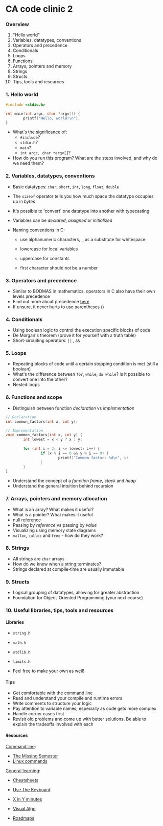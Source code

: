 # CA code clinic 2

### Overview

1. "Hello world"
2. Variables, datatypes, conventions
3. Operators and precedence
4. Conditionals
5. Loops
6. Functions
7. Arrays, pointers and memory
8. Strings
9. Structs
10. Tips, tools and resources

### 1. Hello world

```c
#include <stdio.h>

int main(int argc, char *argv[]) {
		printf("Hello, world!\n");
}
```

- What's the significance of:
  - `#include`?
  -  `stdio.h`?
  -  `main`?
  -  `int argc, char *argv[]`?
- How do you run this program? What are the steps involved, and why do we need them?

### 2. Variables, datatypes, conventions

- Basic datatypes: `char`, `short`, `int`, `long`, `float`, `double`

- The `sizeof` operator tells you how much space the datatype occupies up in *bytes*

- It's possible to 'convert' one datatype into another with typecasting

- Variables can be *declared*, *assigned* or *initialized*

- Naming conventions in C:

  - use alphanumeric characters, `_` as a substitute for whitespace

  - lowercase for local variables
  - uppercase for constants
  - first character should not be a number

### 3. Operators and precedence

- Similar to BODMAS in mathematics, operators in C also have their own levels precedence
- Find out more about precedence [here](https://www.tutorialspoint.com/cprogramming/c_operators_precedence.htm)
- If unsure, it never hurts to use parentheses () 

### 4. Conditionals

- Using boolean logic to control the execution specific blocks of code
- De Morgan's theorem (prove it for yourself with a truth table)
- Short-circuiting operators:  `||` ,  `&&`

### 5. Loops

- Repeating blocks of code until a certain stopping condition is met (still a boolean)
- What's the difference between `for`, `while`, `do while`? Is it possible to convert one into the other?
- Nested loops

### 6. Functions and scope

- Distinguish between function *declaration* vs *implementation*

```c
// Declaration
int common_factors(int x, int y);

// Implementation
void common_factors(int x, int y) {
		int lowest = x < y ? x : y;
		
		for (int i = 2; i <= lowest; i++) {
				if (x % i == 0 && y % i == 0) {
						printf("Common factor: %d\n", i)
				}
		}
}
```

- Understand the concept of a *function frame*, *stack* and *heap*
- Understand the general intuition behind recursion

### 7. Arrays, pointers and memory allocation

- What is an array? What makes it useful?
- What is a pointer? What makes it useful
- null reference
- Passing by *reference* vs passing by *value*
- Visualizing using memory state diagrams
- `malloc`, `calloc` and `free` - how do they work? 

### 8. Strings

- All strings are `char` arrays
- How do we know when a string terminates?
- Strings declared at compile-time are usually immutable

### 9. Structs

- Logical grouping of datatypes, allowing for greater abstraction
- Foundation for Object-Oriented Programming (your next course)

### 10. Useful libraries, tips, tools and resources

#### Libraries

- `string.h`

- `math.h`
- `stdlib.h`
- `limits.h`

- Feel free to make your own as well!

#### Tips

- Get comfortable with the command line
- Read and understand your compile and runtime errors
- Write comments to structure your logic
- Pay attention to variable names, especially as code gets more complex
- Handle corner cases first
- Revisit old problems and come up with better solutions. Be able to explain the tradeoffs involved with each 

#### Resources

<u>Command line</u>:

- [The Missing Semester](https://missing.csail.mit.edu/)
- [Linux commands](https://www.freecodecamp.org/news/the-linux-commands-handbook/)

<u>General learning</u>:

- [Cheatsheets](https://github.com/emmaneugene/cheatsheets)

- [Use The Keyboard](https://usethekeyboard.com/)

- [X in Y minutes](https://learnxinyminutes.com/)

- [Visual Algo](https://visualgo.net/en)

- [Roadmaps](https://roadmap.sh/)

  
